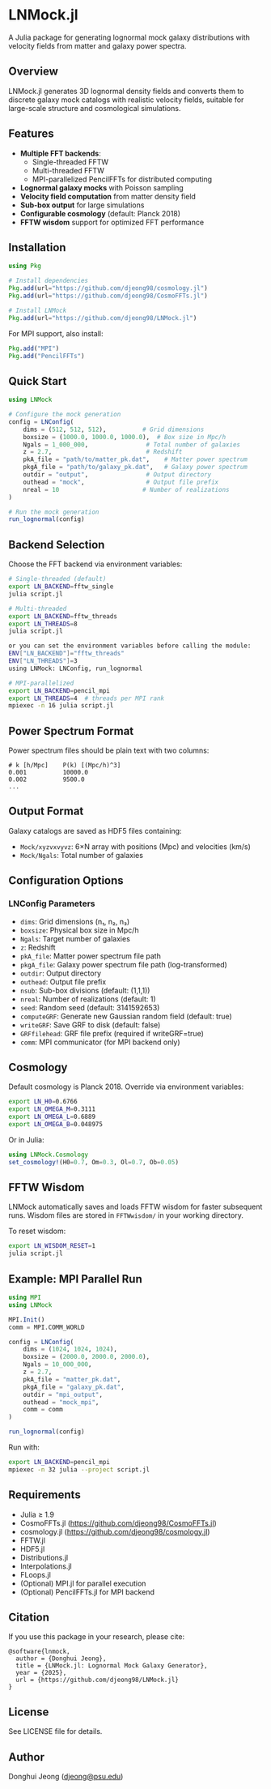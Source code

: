 # LNMock.jl

A Julia package for generating lognormal mock galaxy distributions with velocity fields from matter and galaxy power spectra.

## Overview

LNMock.jl generates 3D lognormal density fields and converts them to discrete galaxy mock catalogs with realistic velocity fields, suitable for large-scale structure and cosmological simulations.

## Features

- **Multiple FFT backends**:
  - Single-threaded FFTW
  - Multi-threaded FFTW
  - MPI-parallelized PencilFFTs for distributed computing
- **Lognormal galaxy mocks** with Poisson sampling
- **Velocity field computation** from matter density field
- **Sub-box output** for large simulations
- **Configurable cosmology** (default: Planck 2018)
- **FFTW wisdom** support for optimized FFT performance

## Installation

```julia
using Pkg

# Install dependencies
Pkg.add(url="https://github.com/djeong98/cosmology.jl")
Pkg.add(url="https://github.com/djeong98/CosmoFFTs.jl")

# Install LNMock
Pkg.add(url="https://github.com/djeong98/LNMock.jl")
```

For MPI support, also install:
```julia
Pkg.add("MPI")
Pkg.add("PencilFFTs")
```

## Quick Start

```julia
using LNMock

# Configure the mock generation
config = LNConfig(
    dims = (512, 512, 512),          # Grid dimensions
    boxsize = (1000.0, 1000.0, 1000.0),  # Box size in Mpc/h
    Ngals = 1_000_000,                # Total number of galaxies
    z = 2.7,                          # Redshift
    pkA_file = "path/to/matter_pk.dat",    # Matter power spectrum
    pkgA_file = "path/to/galaxy_pk.dat",   # Galaxy power spectrum
    outdir = "output",                # Output directory
    outhead = "mock",                 # Output file prefix
    nreal = 10                       # Number of realizations
)

# Run the mock generation
run_lognormal(config)
```

## Backend Selection

Choose the FFT backend via environment variables:

```bash
# Single-threaded (default)
export LN_BACKEND=fftw_single
julia script.jl

# Multi-threaded
export LN_BACKEND=fftw_threads
export LN_THREADS=8
julia script.jl

or you can set the environment variables before calling the module:
ENV["LN_BACKEND"]="fftw_threads"
ENV["LN_THREADS"]=3
using LNMock: LNConfig, run_lognormal

# MPI-parallelized
export LN_BACKEND=pencil_mpi
export LN_THREADS=4  # threads per MPI rank
mpiexec -n 16 julia script.jl
```

## Power Spectrum Format

Power spectrum files should be plain text with two columns:
```
# k [h/Mpc]    P(k) [(Mpc/h)^3]
0.001          10000.0
0.002          9500.0
...
```

## Output Format

Galaxy catalogs are saved as HDF5 files containing:
- `Mock/xyzvxvyvz`: 6×N array with positions (Mpc) and velocities (km/s)
- `Mock/Ngals`: Total number of galaxies

## Configuration Options

### LNConfig Parameters

- `dims`: Grid dimensions (n₁, n₂, n₃)
- `boxsize`: Physical box size in Mpc/h
- `Ngals`: Target number of galaxies
- `z`: Redshift
- `pkA_file`: Matter power spectrum file path
- `pkgA_file`: Galaxy power spectrum file path (log-transformed)
- `outdir`: Output directory
- `outhead`: Output file prefix
- `nsub`: Sub-box divisions (default: (1,1,1))
- `nreal`: Number of realizations (default: 1)
- `seed`: Random seed (default: 3141592653)
- `computeGRF`: Generate new Gaussian random field (default: true)
- `writeGRF`: Save GRF to disk (default: false)
- `GRFfilehead`: GRF file prefix (required if writeGRF=true)
- `comm`: MPI communicator (for MPI backend only)

## Cosmology

Default cosmology is Planck 2018. Override via environment variables:

```bash
export LN_H0=0.6766
export LN_OMEGA_M=0.3111
export LN_OMEGA_L=0.6889
export LN_OMEGA_B=0.048975
```

Or in Julia:
```julia
using LNMock.Cosmology
set_cosmology!(H0=0.7, Om=0.3, Ol=0.7, Ob=0.05)
```

## FFTW Wisdom

LNMock automatically saves and loads FFTW wisdom for faster subsequent runs. Wisdom files are stored in `FFTWwisdom/` in your working directory.

To reset wisdom:
```bash
export LN_WISDOM_RESET=1
julia script.jl
```

## Example: MPI Parallel Run

```julia
using MPI
using LNMock

MPI.Init()
comm = MPI.COMM_WORLD

config = LNConfig(
    dims = (1024, 1024, 1024),
    boxsize = (2000.0, 2000.0, 2000.0),
    Ngals = 10_000_000,
    z = 2.7,
    pkA_file = "matter_pk.dat",
    pkgA_file = "galaxy_pk.dat",
    outdir = "mpi_output",
    outhead = "mock_mpi",
    comm = comm
)

run_lognormal(config)
```

Run with:
```bash
export LN_BACKEND=pencil_mpi
mpiexec -n 32 julia --project script.jl
```

## Requirements

- Julia ≥ 1.9
- CosmoFFTs.jl (https://github.com/djeong98/CosmoFFTs.jl)
- cosmology.jl (https://github.com/djeong98/cosmology.jl)
- FFTW.jl
- HDF5.jl
- Distributions.jl
- Interpolations.jl
- FLoops.jl
- (Optional) MPI.jl for parallel execution
- (Optional) PencilFFTs.jl for MPI backend

## Citation

If you use this package in your research, please cite:

```
@software{lnmock,
  author = {Donghui Jeong},
  title = {LNMock.jl: Lognormal Mock Galaxy Generator},
  year = {2025},
  url = {https://github.com/djeong98/LNMock.jl}
}
```

## License

See LICENSE file for details.

## Author

Donghui Jeong (djeong@psu.edu)
